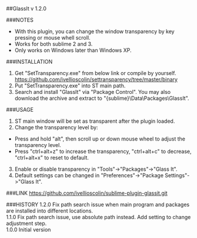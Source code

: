 ##GlassIt v 1.2.0 <br/>

###NOTES
- With this plugin, you can change the window transparency by key pressing or mouse whell scroll.
- Works for both sublime 2 and 3.
- Only works on Windows later than Windows XP.

###INSTALLATION
1. Get "SetTransparency.exe" from below link or compile by yourself.
https://github.com/ivellioscolin/settransparency/tree/master/binary
2. Put "SetTransparency.exe" into ST main path.
3. Search and install "GlassIt" via "Package Control". You may also download the archive and extract to "{sublime}\Data\Packages\GlassIt".

###USAGE
1. ST main window will be set as transparent after the plugin loaded.
2. Change the transparency level by:
  - Press and hold "alt", then scroll up or down mouse wheel to adjust the transparency level.
  - Press "ctrl+alt+z" to increase the transparency, "ctrl+alt+c" to decrease, "ctrl+alt+x" to reset to default.
3. Enable or disable transparency in "Tools"->"Packages"->"Glass It".
4. Default settings can be changed in "Preferences"->"Package Settings"->"Glass It".

###LINK
https://github.com/ivellioscolin/sublime-plugin-glassit.git

###HISTORY
1.2.0 Fix path search issue when main program and packages are installed into different locations.  
1.1.0 Fix path search issue, use absolute path instead. Add setting to change adjustment step.  
1.0.0 Initial version  
